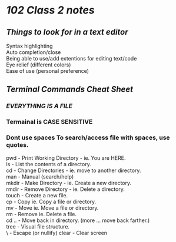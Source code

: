 # ***102 Class 2 notes***

## ***Things to look for in a text editor***

Syntax highlighting  
Auto completion/close  
Being able to use/add extentions for editing text/code  
Eye relief (different colors)  
Ease of use (personal preference)  



## ***Terminal Commands Cheat Sheet***
### ***EVERYTHING IS A FILE***
### **Termainal is CASE SENSITIVE**
### **Dont use spaces** To search/access file with spaces, use quotes.

pwd 	- Print Working Directory - ie. You are HERE.  
ls 		- List the contents of a directory.  
cd 		- Change Directories - ie. move to another directory.  
man 	- Manual (search/help)  
mkdir 	- Make Directory - ie. Create a new directory.  
rmdir	- Remove Directory - ie. Delete a directory.  
touch 	- Create a new file.  
cp 		- Copy ie. Copy a file or directory.  
mv 		- Move ie. Move a file or directory.  
rm 		- Remove ie. Delete a file.  
cd .. 	- Move back in directory. (more ... move back farther.)  
tree 	- Visual file structure.  
\ 		- Escape (or nullify)
clear 	- Clear screen
